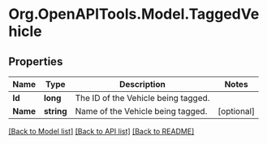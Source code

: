 # Org.OpenAPITools.Model.TaggedVehicle
## Properties

Name | Type | Description | Notes
------------ | ------------- | ------------- | -------------
**Id** | **long** | The ID of the Vehicle being tagged. | 
**Name** | **string** | Name of the Vehicle being tagged. | [optional] 

[[Back to Model list]](../README.md#documentation-for-models) [[Back to API list]](../README.md#documentation-for-api-endpoints) [[Back to README]](../README.md)


